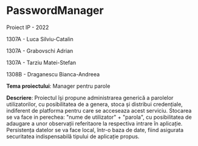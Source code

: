 # PasswordManager

Proiect IP - 2022

1307A - Luca Silviu-Catalin

1307A - Grabovschi Adrian 

1307A - Tarziu Matei-Stefan 

1308B - Draganescu Bianca-Andreea

**Tema proiectului**: Manager pentru parole

**Descriere**: Proiectul îşi propune administrarea generică a parolelor utilizatorilor, cu posibilitatea de a genera, stoca și distribui credențiale, indiferent de platforma pentru care se acceseaza acest serviciu. Stocarea se va face in perechea: "nume de utilizator" + "parola", cu posibilitatea de adaugare a unor observații referitaore la respectiva intrare în aplicație. Persistența datelor se va face local, într-o baza de date, fiind asigurata securitatea indispensabilă tipului de aplicație propus.



